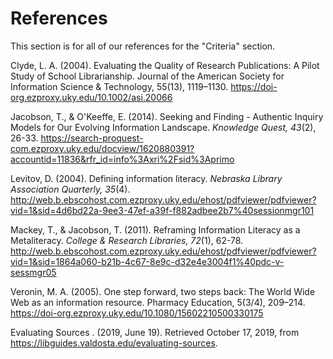 # References #
This section is for all of our references for the "Criteria" section. 

Clyde, L. A. (2004). Evaluating the Quality of Research Publications: A Pilot Study of School Librarianship. Journal of the American Society for Information Science & Technology, 55(13), 1119–1130. https://doi-org.ezproxy.uky.edu/10.1002/asi.20066

Jacobson, T., & O'Keeffe, E. (2014). Seeking and Finding - Authentic Inquiry Models for Our Evolving Information Landscape. *Knowledge Quest, 43*(2), 26-33. https://search-proquest-com.ezproxy.uky.edu/docview/1620880391?accountid=11836&rfr_id=info%3Axri%2Fsid%3Aprimo

Levitov, D. (2004). Defining information literacy. *Nebraska Library Association Quarterly, 35*(4). http://web.b.ebscohost.com.ezproxy.uky.edu/ehost/pdfviewer/pdfviewer?vid=1&sid=4d6bd22a-9ee3-47ef-a39f-f882adbee2b7%40sessionmgr101

Mackey, T., & Jacobson, T. (2011). Reframing Information Literacy as a Metaliteracy. *College & Research Libraries, 72*(1), 62-78. http://web.b.ebscohost.com.ezproxy.uky.edu/ehost/pdfviewer/pdfviewer?vid=1&sid=1864a060-b21b-4c67-8e9c-d32e4e3004f1%40pdc-v-sessmgr05

Veronin, M. A. (2005). One step forward, two steps back: The World Wide Web as an information resource. Pharmacy Education, 5(3/4), 209–214. https://doi-org.ezproxy.uky.edu/10.1080/15602210500330175

Evaluating Sources . (2019, June 19). Retrieved October 17, 2019, from https://libguides.valdosta.edu/evaluating-sources.
